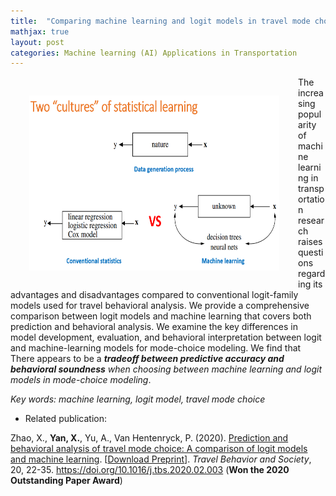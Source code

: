 ```yaml
---
title:  "Comparing machine learning and logit models in travel mode choice modeling"
mathjax: true
layout: post
categories: Machine learning (AI) Applications in Transportation
---
```



<img align="left" width="400" height="280" src="https://github.com/jacobyan0/jacobyan0.github.io/raw/master/images/MLvsStat.png" style="vertical-align:middle;margin:30px 30px"> The increasing popularity of machine learning in transportation research raises questions regarding its advantages and disadvantages compared to conventional logit-family models used for travel behavioral analysis. We provide a comprehensive comparison between logit models and machine learning that covers both prediction and behavioral analysis. We examine the key differences in model development, evaluation, and behavioral interpretation between logit and machine-learning models for mode-choice modeling. We find that There appears to be a ***tradeoff between predictive accuracy and behavioral soundness** when choosing between machine learning and logit models in mode-choice modeling*.

*Key words: machine learning, logit model, travel mode choice*

* Related publication:

Zhao, X., **Yan, X.**, Yu, A., Van Hentenryck, P. (2020). <ins>Prediction and behavioral analysis of travel mode choice: A comparison of logit models and machine learning</ins>. [[Download Preprint](https://pdf.sciencedirectassets.com/287517/1-s2.0-S2214367X20X00020/1-s2.0-S2214367X19302455/am.pdf?X-Amz-Security-Token=IQoJb3JpZ2luX2VjEKX%2F%2F%2F%2F%2F%2F%2F%2F%2F%2FwEaCXVzLWVhc3QtMSJIMEYCIQC5lUfdDnNXZ8qGWrmDVnfIUTzqOrkQD50U7O%2FycXTP%2FwIhAIy9xXdLzwIiJ7OOnwGehmxTPHnn4ijBy0w%2BuM8vektMKvoDCE4QBBoMMDU5MDAzNTQ2ODY1IgxgkyM4aGltt170XFUq1wPHNHhSQDOwpt9wxzZZyGpR%2FR4a4rOphxOvZlMMQj3TzwULGOrHxOIJf%2BBE%2BoepSnP%2BnBgBLSLGmZld3SIC1SXV48iXPz4kRTysGtbCAOxZ2ftLMAGel3NhKYU1HEgm04Sst1Om%2FMpq1lKhOTdl9qoZTS%2FYy0ZbxuYw4S7Re0yvFmk1UNFHrfeiqMjDiYWakMCxBdui69Id%2BVR2lD4v74f3xYtVNi5cw4gKMLIzdQyTgo0ptBB%2FIuUBgCga%2Buv4MuIWd8oGDFcaSD9YDpIis8GpMecsvV8YXMHcLz9cNpA%2BwNRUWTgRx4VfUy9t1a8pLjqdJ%2BtA1ZSW6qxNc1aOT6CntcKtsjPpvCQ5cgZTlQ9ZxtikmGMa7r1bR8haMcChs53lT9eQoatiZpXWZOP6CwmjakPJrlllMMgdE3KQSOf%2BIZ9k3zVFSLHuh4vGWGhaIumvy0eU3XJytAayFF9aHnw0Z7Tj5BeVvPG7a71pDmDwt%2FINVC9Tbn0%2BAYym1Ltw%2BHlqcTf3%2BRA4Rl4voXA8x4JEV5OSglCy0nNUT91L7dW7q4L1%2FFYGu3PUNPRPt30dt44%2Fr0Vc%2BKczpIVAkOdfo7FXuLQyhUatDnuLn9vEQ8GMmnq7KtOiOCswsOmLjAY6pAFvxEcK3pUQIT%2B4321pWezAibZG2BXfu%2FXxfJ4Q0rSbxsgeba4FtS2XJjH%2F%2B%2FJqXbghg5Nzei2nOCiWPohIKxwlIjJ3V7V%2BosisSqtSfaaOTNmLkK4FKe0g1RQj67CYUOHBg3F4DMxmzoZspw6uHsdNDWFWXdr%2FcNzux6CG95Gi2qTOO%2B3NNX%2FakHURNE3DCSGgPUnWlSQNJDg4kItly79%2BB8D6dQ%3D%3D&X-Amz-Algorithm=AWS4-HMAC-SHA256&X-Amz-Date=20211103T222533Z&X-Amz-SignedHeaders=host&X-Amz-Expires=300&X-Amz-Credential=ASIAQ3PHCVTY4PAZUKQI%2F20211103%2Fus-east-1%2Fs3%2Faws4_request&X-Amz-Signature=2c03159cad086e91b1ddc4b7239a20baf9b4924ee28adb354bc8db52b379bafe&hash=e8beae1ec82d9927523e2c9231a2ad113a887834a636eb393300e193b9f00dfb&host=68042c943591013ac2b2430a89b270f6af2c76d8dfd086a07176afe7c76c2c61&pii=S2214367X19302455&tid=pdf-753a8afc-f45a-45a8-9092-8cef15ca53e7&sid=dfe731b46bd631486e4a34f0a3733d5726f6gxrqa&type=client)]. *Travel Behavior and Society*, 20, 22-35. https://doi.org/10.1016/j.tbs.2020.02.003 (**Won the 2020 Outstanding Paper Award**)
